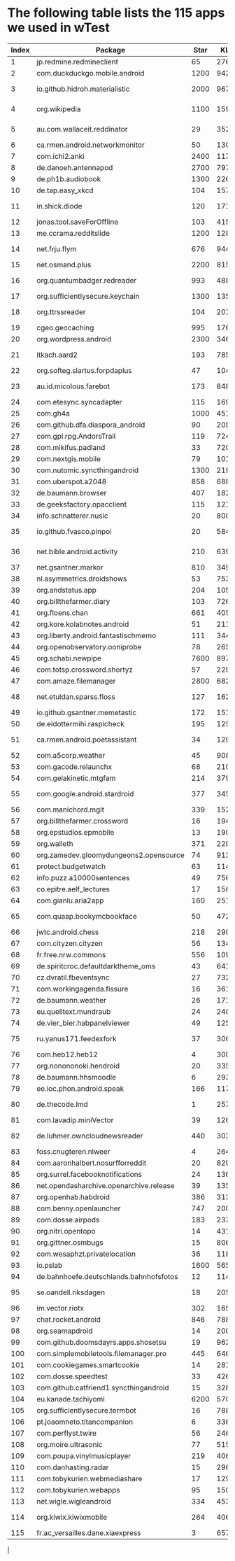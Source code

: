 # The following table lists the 115 apps we used in wTest

| Index | Package                                 | Star | KLOC   | Revisions | Issues | Ratings | Downloads | Category             |
| ----- | --------------------------------------- | ---- | ------ | --------- | ------ | ------- | --------- | ---------------------|
| 1     | jp.redmine.redmineclient                | 65   | 27685  | 1351      | 138    | 3.7     | 5K+       | Productivity                                                   |
| 2     | com.duckduckgo.mobile.android           | 1200 | 94287  | 940       | 192    | 4.7     | 10M+      | Tools                                                          |
| 3     | io.github.hidroh.materialistic          | 2000 | 96739  | 1731      | 791    | 4.4     | 100K+     | News & Magazines                                               |
| 4     | org.wikipedia                           | 1100 | 159134 | 12355     | 918    | 4.6     | 10M+      | Books & Reference                                              |
| 5     | au.com.wallaceit.reddinator             | 29   | 35271  | 362       | 23     | 4.3     | 50K+      | News & Magazines                                               |
| 6     | ca.rmen.android.networkmonitor          | 50   | 13052  | 995       | 96     | 4.3     | 50K+      | Tools                                                          |
| 7     | com.ichi2.anki                          | 2400 | 117600 | 9303      | 3973   | 4.5     | 5M+       | Education                                                      |
| 8     | de.danoeh.antennapod                    | 2700 | 79700  | 6033      | 2291   | 4.7     | 500K+     | Music & Audio                                                  |
| 9     | de.ph1b.audiobook                       | 1300 | 22612  | 3909      | 846    | 4.5     | 100K+     | Music & Audio                                                  |
| 10    | de.tap.easy\_xkcd                       | 104  | 15774  | 768       | 132    | 4.6     | 50K+      | Comics                                                         |
| 11    | in.shick.diode                          | 120  | 17167  | 993       | 35     | 4       | 10K+      | News & Magazines                                               |
| 12    | jonas.tool.saveForOffline               | 103  | 4157   | 145       | 55     |         |           |                                                                |
| 13    | me.ccrama.redditslide                   | 1200 | 128959 | 3788      | 2443   |         |           |                                                                |
| 14    | net.frju.flym                           | 676  | 9447   | 1375      | 335    | 4.2     | 10K+      | News & Magazines                                               |
| 15    | net.osmand.plus                         | 2200 | 815578 | 59614     | 5793   | 4.2     | 5M+       | Travel & Local                                                 |
| 16    | org.quantumbadger.redreader             | 993  | 48856  | 1306      | 456    | 4.7     | 50K+      | News & Magazines                                               |
| 17    | org.sufficientlysecure.keychain         | 1300 | 135679 | 7149      | 1828   | 4.2     | 100K+     | Communication                                                  |
| 18    | org.ttrssreader                         | 104  | 20190  | 1699      | 387    | 4.3     | 10K+      | News & Magazines                                               |
| 19    | cgeo.geocaching                         | 995  | 176198 | 11883     | 5641   | 4.6     | 5M+       | Entertainment                                                  |
| 20    | org.wordpress.android                   | 2300 | 346413 | 42894     | 5394   | 4.5     | 10M+      | Productivity                                                   |
| 21    | itkach.aard2                            | 193  | 7850   | 368       | 83     | 4.7     | 10K+      | Books & Reference                                              |
| 22    | org.softeg.slartus.forpdaplus           | 47   | 104175 | 987       | 12     |         |           |                                                                |
| 23    | au.id.micolous.farebot                  | 173  | 84812  | 3974      | 64     | 4.2     | 5K+       | Maps & Navigation                                              |
| 24    | com.etesync.syncadapter                 | 115  | 16943  | 1453      | 83     | 4.8     | 1K+       | Tools                                                          |
| 25    | com.gh4a                                | 1000 | 45141  | 2677      | 738    | 4.4     | 100K+     | Productivity                                                   |
| 26    | com.github.dfa.diaspora\_android        | 90   | 20982  | 635       | 156    |         |           |                                                                |
| 27    | com.gpl.rpg.AndorsTrail                 | 119  | 724370 | 2877      | 41     | 4.3     | 500K+     | Game                                                           |
| 28    | com.mikifus.padland                     | 33   | 7206   | 208       | 37     | 0       | 500+      | Productivity                                                   |
| 29    | com.nextgis.mobile                      | 79   | 10186  | 1457      | 636    | 4.1     | 10K+      | Productivity                                                   |
| 30    | com.nutomic.syncthingandroid            | 1300 | 21907  | 1748      | 1070   | 4.4     | 100K+     | Productivity                                                   |
| 31    | com.uberspot.a2048                      | 858  | 688    | 90        | 45     | 4.1     | 1M+       | Game                                                           |
| 32    | de.baumann.browser                      | 407  | 18221  | 896       | 255    |         |           |                                                                |
| 33    | de.geeksfactory.opacclient              | 115  | 121250 | 4034      | 297    | 3.5     | 50K+      | Education                                                      |
| 34    | info.schnatterer.nusic                  | 20   | 8009   | 685       | 18     | 3.7     | 1K+       | Music & Audio                                                  |
| 35    | io.github.fvasco.pinpoi                 | 20   | 5845   | 168       | 21     | 0       | 10K+      | Maps & Navigation                                              |
| 36    | net.bible.android.activity              | 210  | 63951  | 4676      | 428    | 4.6     | 100K+     | Books & Reference                                              |
| 37    | net.gsantner.markor                     | 810  | 34979  | 1278      | 535    | 4.7     | 10K+      | Productivity                                                   |
| 38    | nl.asymmetrics.droidshows               | 53   | 7536   | 294       | 60     |         |           |                                                                |
| 39    | org.andstatus.app                       | 204  | 105709 | 2345      | 487    | 4.1     | 5K+       | Social                                                         |
| 40    | org.billthefarmer.diary                 | 103  | 7268   | 552       | 100    |         |           |                                                                |
| 41    | org.floens.chan                         | 661  | 40573  | 1286      | 579    |         |           |                                                                |
| 42    | org.kore.kolabnotes.android             | 51   | 21179  | 534       | 177    | 4.2     | 1K+       | Productivity                                                   |
| 43    | org.liberty.android.fantastischmemo     | 111  | 34412  | 1958      | 437    | 4.3     | 100K+     | Education                                                      |
| 44    | org.openobservatory.ooniprobe           | 78   | 26511  | 1248      | 119    | 4.4     | 100K+     | Tools                                                          |
| 45    | org.schabi.newpipe                      | 7600 | 89715  | 5614      | 2400   |         |           |                                                                |
| 46    | com.totsp.crossword.shortyz             | 57   | 22997  | 116       | 110    | 4.2     | 1M+       | Game                                                           |
| 47    | com.amaze.filemanager                   | 2800 | 68247  | 3849      | 965    | 3.8     | 1M+       | Tools                                                          |
| 48    | net.etuldan.sparss.floss                | 127  | 16244  | 1141      | 257    | 4       | 5K+       | News & Magazines                                               |
| 49    | io.github.gsantner.memetastic           | 172  | 15127  | 291       | 81     | 4.4     | 1K+       | Entertainment                                                  |
| 50    | de.eidottermihi.raspicheck              | 195  | 12586  | 612       | 142    | 4.4     | 100K+     | Tools                                                          |
| 51    | ca.rmen.android.poetassistant           | 34   | 12946  | 937       | 53     | 4.6     | 100K+     | Books & Reference                                              |
| 52    | com.a5corp.weather                      | 45   | 9086   | 676       | 41     | 3.6     | 10K+      | Weather                                                        |
| 53    | com.gacode.relaunchx                    | 68   | 21078  | 245       | 12     |         |           |                                                                |
| 54    | com.gelakinetic.mtgfam                  | 214  | 37907  | 1799      | 361    | 4.5     | 500K+     | Tools                                                          |
| 55    | com.google.android.stardroid            | 377  | 34579  | 438       | 162    | 4.3     | 50M+      | Books & Reference                                              |
| 56    | com.manichord.mgit                      | 339  | 15290  | 751       | 362    | 3.2     | 10K+      | Productivity                                                   |
| 57    | org.billthefarmer.crossword             | 16   | 1946   | 112       | 2      |         |           |                                                                |
| 58    | org.epstudios.epmobile                  | 13   | 19058  | 720       | 32     | 4.5     | 50K+      | Medical                                                        |
| 59    | org.walleth                             | 371  | 22933  | 1325      | 343    | 4.1     | 10K+      | Finance                                                        |
| 60    | org.zamedev.gloomydungeons2.opensource  | 74   | 91311  | 46        | 4      |         |           |                                                                |
| 61    | protect.budgetwatch                     | 63   | 11414  | 464       | 57     | 4.6     | 1K+       | Finance
| 62    | info.puzz.a10000sentences               | 49   | 7561   | 494       | 11     | 4.3     | 10K+      | Education                                                      |
| 63    | co.epitre.aelf\_lectures                | 17   | 156366 | 588       | 13     | 4.6     | 100K+     | Lifestyle                                                      |
| 64    | com.gianlu.aria2app                     | 160  | 25113  | 1513      | 58     | 4.6     | 10K+      | Tools                                                          |
| 65    | com.quaap.bookymcbookface               | 50   | 4723   | 269       | 26     | 4.5     | 500+      | Books & Reference                                              |
| 66    | jwtc.android.chess                      | 218  | 29022  | 375       | 42     | 4.1     | 100K+     | Game                                                           |
| 67    | com.cityzen.cityzen                     | 56   | 13477  | 373       | 68     |         |           |                                                                |
| 68    | fr.free.nrw.commons                     | 556  | 109216 | 4894      | 1688   | 3.8     | 10K+      | Photography                                                    |
| 69    | de.spiritcroc.defaultdarktheme\_oms     | 43   | 6415   | 333       | 27     | 2.3     | 100K+     | Personalization                                                |
| 70    | cz.dvratil.fbeventsync                  | 27   | 7327   | 401       | 70     | 2.2     | 50K+      | Productivity                                                   |
| 71    | com.workingagenda.fissure               | 16   | 3619   | 172       | 14     | 3.9     | 100+      | Photography                                                    |
| 72    | de.baumann.weather                      | 26   | 1717   | 118       | 23     |         |           |                                                                |
| 73    | eu.quelltext.mundraub                   | 24   | 24069  | 765       | 260    | 1.5     | 1K+       | Travel & Local                                                 |
| 74    | de.vier\_bier.habpanelviewer            | 49   | 12532  | 466       | 43     | 3.8     | 5K+       | Lifestyle                                                      |
| 75    | ru.yanus171.feedexfork                  | 37   | 30632  | 2635      | 279    | 4.1     | 1K+       | News & Magazines                                               |
| 76    | com.heb12.heb12                         | 4    | 3007   | 35        | 20     | 3.8     | 10+       | Lifestyle                                                      |
| 77    | org.nonononoki.hendroid                 | 20   | 33568  | 2949      | 6      |         |           |                                                                |
| 78    | de.baumann.hhsmoodle                    | 6    | 2931   | 181       | 2      | 4.3     | 50+       | Education                                                      |
| 79    | ee.ioc.phon.android.speak               | 166  | 11726  | 426       | 56     | 3.7     | 10K+      | Tools                                                          |
| 80    | de.thecode.lmd                          | 1    | 25742  | 496       | 1      | 4       | 10K+      | News & Magazines                                               |
| 81    | com.lavadip.miniVector                  | 39   | 126392 | 8036      | 23     | 4.4     | 1K+       | Communication                                                  |
| 82    | de.luhmer.owncloudnewsreader            | 440  | 30309  | 2322      | 680    | 4.4     | 1K+       | News & Magazines                                               |
| 83    | foss.cnugteren.nlweer                   | 4    | 2647   | 61        | 8      |         |           |                                                                |
| 84    | com.aaronhalbert.nosurfforreddit        | 20   | 8298   | 601       | 23     | 4.8     | 1K+       | Social                                                         |
| 85    | org.surrel.facebooknotifications        | 24   | 1368   | 66        | 33     |         |           |                                                                |
| 86    | net.opendasharchive.openarchive.release | 39   | 13552  | 487       | 194    | 4.1     | 50K+      | Tools                                                          |
| 87    | org.openhab.habdroid                    | 386  | 31338  | 1580      | 639    | 4.5     | 100K+     | Lifestyle                                                      |
| 88    | com.benny.openlauncher                  | 747  | 20045  | 1080      | 427    | 4.1     | 10K+      | Personalization                                                |
| 89    | com.dosse.airpods                       | 183  | 2379   | 89        | 38     | 4.5     | 500+      | Tools                                                          |
| 90    | org.nitri.opentopo                      | 14   | 4312   | 90        | 10     |         |           |                                                                |
| 91    | org.gittner.osmbugs                     | 15   | 8064   | 287       | 22     | 3.7     | 500+      | Tools                                                          |
| 92    | com.wesaphzt.privatelocation            | 36   | 11825  | 72        | 19     |         |           |                                                                |
| 93    | io.pslab                                | 1600 | 56541  | 1099      | 1052   | 4.8     | 1K+       | Education                                                      |
| 94    | de.bahnhoefe.deutschlands.bahnhofsfotos | 12   | 11498  | 420       | 83     | 4.9     | 100+      | Travel & Local                                                 |
| 95    | se.oandell.riksdagen                    | 18   | 20562  | 515       | 6      | 4.6     | 5K+       | News & Magazines                                               |
| 96    | im.vector.riotx                         | 302  | 165839 | 2806      | 653    | 3.8     | 5K+       | Communication                                                  |
| 97    | chat.rocket.android                     | 846  | 78858  | 5095      | 1423   | 2.7     | 100K+     | Communication                                                  |
| 98    | org.seamapdroid                         | 14   | 2000   | 75        | 7      |         |           |                                                                |
| 99    | com.github.doomsdayrs.apps.shosetsu     | 19   | 9628   | 546       | 56     |         |           |                                                                |
| 100   | com.simplemobiletools.filemanager.pro   | 445  | 6462   | 1311      | 210    | 4.5     | 50K+      | Tools                                                          |
| 101   | com.cookiegames.smartcookie             | 14   | 28133  | 227       | 18     | 4.2     | 10K+      | Tools                                                          |
| 102   | com.dosse.speedtest                     | 33   | 4261   | 21        | 9      | 4.7     | 10+       | Tools                                                          |
| 103   | com.github.catfriend1.syncthingandroid  | 15   | 32896  | 2188      | 1      | 4.6     | 5K+       | Productivity                                                   |
| 104   | eu.kanade.tachiyomi                     | 6200 | 57012  | 1719      | 2019   |         |           |                                                                |
| 105   | org.sufficientlysecure.termbot          | 16   | 78803  | 1819      | 26     | 4.3     | 1K+       | Tools                                                          |
| 106   | pt.joaomneto.titancompanion             | 6    | 33627  | 569       | 86     | 4.3     | 1K+       | Entertainment                                                  |
| 107   | com.perflyst.twire                      | 56   | 24634  | 155       | 58     |         |           |                                                                |
| 108   | org.moire.ultrasonic                    | 77   | 51550  | 756       | 111    | 4       | 10K+      | Music & Audio                                                  |
| 109   | com.poupa.vinylmusicplayer              | 219  | 40605  | 1588      | 180    | 4.2     | 10K+      | Music & Audio                                                  |
| 110   | com.danhasting.radar                    | 15   | 2965   | 148       | 4      | 3.4     | 1K+       | Weather                                                        |
| 111   | com.tobykurien.webmediashare            | 17   | 1291   | 36        | 9      |         |           |                                                                |
| 112   | com.tobykurien.webapps                  | 95   | 1501   | 302       | 147    | 3.9     | 10K+      | Communication                                                  |
| 113   | net.wigle.wigleandroid                  | 334  | 45382  | 1716      | 79     | 4.3     | 500K+     | Tools                                                          |
| 114   | org.kiwix.kiwixmobile                   | 264  | 40696  | 3694      | 975    | 4.4     | 500K+     | Books & Reference                                              |
| 115   | fr.ac\_versailles.dane.xiaexpress       | 3    | 6573   | 159       | 2      | 4.7     | 100+      | Education      
|
